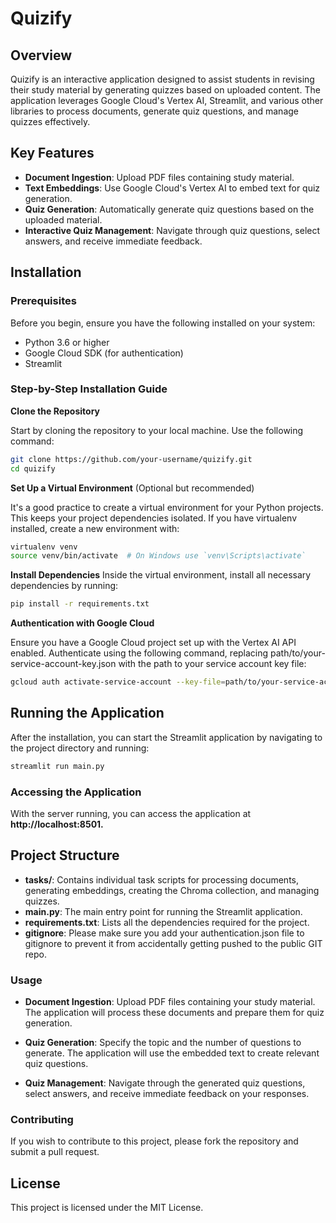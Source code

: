 # Quizify

## Overview
Quizify is an interactive application designed to assist students in revising their study material by generating quizzes based on uploaded content. The application leverages Google Cloud's Vertex AI, Streamlit, and various other libraries to process documents, generate quiz questions, and manage quizzes effectively.

## Key Features
- **Document Ingestion**: Upload PDF files containing study material.
- **Text Embeddings**: Use Google Cloud's Vertex AI to embed text for quiz generation.
- **Quiz Generation**: Automatically generate quiz questions based on the uploaded material.
- **Interactive Quiz Management**: Navigate through quiz questions, select answers, and receive immediate feedback.

## Installation
### Prerequisites
Before you begin, ensure you have the following installed on your system:

- Python 3.6 or higher
- Google Cloud SDK (for authentication)
- Streamlit
  
### Step-by-Step Installation Guide
**Clone the Repository**

Start by cloning the repository to your local machine. Use the following command:

```bash
git clone https://github.com/your-username/quizify.git
cd quizify
```

**Set Up a Virtual Environment** (Optional but recommended)

It's a good practice to create a virtual environment for your Python projects. This keeps your project dependencies isolated. If you have virtualenv installed, create a new environment with:

```bash
virtualenv venv
source venv/bin/activate  # On Windows use `venv\Scripts\activate`
```
**Install Dependencies**
Inside the virtual environment, install all necessary dependencies by running:

```bash
pip install -r requirements.txt
```

**Authentication with Google Cloud**

Ensure you have a Google Cloud project set up with the Vertex AI API enabled. Authenticate using the following command, replacing path/to/your-service-account-key.json with the path to your service account key file:

```bash
gcloud auth activate-service-account --key-file=path/to/your-service-account-key.json
```
## Running the Application
After the installation, you can start the Streamlit application by navigating to the project directory and running:

```bash
streamlit run main.py
```
### Accessing the Application

With the server running, you can access the application at **http://localhost:8501.**

## Project Structure
- **tasks/**: Contains individual task scripts for processing documents, generating embeddings, creating the Chroma collection, and managing quizzes.
- **main.py**: The main entry point for running the Streamlit application.
- **requirements.txt**: Lists all the dependencies required for the project.
- **gitignore**: Please make sure you add your authentication.json file to gitignore to prevent it from accidentally getting pushed to the public GIT repo.
  
### Usage
- **Document Ingestion**:
Upload PDF files containing your study material. The application will process these documents and prepare them for quiz generation.

- **Quiz Generation**:
Specify the topic and the number of questions to generate. The application will use the embedded text to create relevant quiz questions.

- **Quiz Management**:
Navigate through the generated quiz questions, select answers, and receive immediate feedback on your responses.

### Contributing

If you wish to contribute to this project, please fork the repository and submit a pull request.

## License
This project is licensed under the MIT License.
